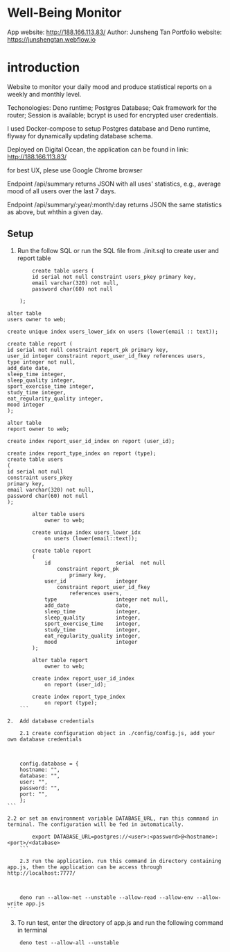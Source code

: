 # Well-Being Monitor

App website: http://188.166.113.83/
Author: Junsheng Tan
Portfolio website: https://junshengtan.webflow.io

# introduction

Website to monitor your daily mood and produce statistical reports on a weekly and monthly level.

Techonologies: Deno runtime; Postgres Database; Oak framework for the router; Session is available; bcrypt is used for encrypted user credentials.

I used Docker-compose to setup Postgres database and Deno runtime, flyway for dynamically updating database schema.

Deployed on Digital Ocean, the application can be found in link: http://188.166.113.83/

for best UX, plese use Google Chrome browser

Endpoint /api/summary returns JSON with all uses' statistics, e.g., average mood of all users over the last 7 days.

Endpoint /api/summary/:year/:month/:day returns JSON the same statistics as above, but whthin a given day.

## Setup

1.  Run the follow SQL or run the SQL file from ./init.sql to create user and report table

        

``` 
        create table users (
        id serial not null constraint users_pkey primary key,
        email varchar(320) not null,
        password char(60) not null

    );

alter table
users owner to web;

create unique index users_lower_idx on users (lower(email :: text));

create table report (
id serial not null constraint report_pk primary key,
user_id integer constraint report_user_id_fkey references users,
type integer not null,
add_date date,
sleep_time integer,
sleep_quality integer,
sport_exercise_time integer,
study_time integer,
eat_regularity_quality integer,
mood integer
);

alter table
report owner to web;

create index report_user_id_index on report (user_id);

create index report_type_index on report (type);
create table users
(
id serial not null
constraint users_pkey
primary key,
email varchar(320) not null,
password char(60) not null
);

        alter table users
            owner to web;

        create unique index users_lower_idx
            on users (lower(email::text));

        create table report
        (
            id                     serial  not null
                constraint report_pk
                    primary key,
            user_id                integer
                constraint report_user_id_fkey
                    references users,
            type                   integer not null,
            add_date               date,
            sleep_time             integer,
            sleep_quality          integer,
            sport_exercise_time    integer,
            study_time             integer,
            eat_regularity_quality integer,
            mood                   integer
        );

        alter table report
            owner to web;

        create index report_user_id_index
            on report (user_id);

        create index report_type_index
            on report (type);
    ```

2.  Add database credentials

    2.1 create configuration object in ./config/config.js, add your own database credentials

    

``` 
        config.database = {
        hostname: "",
        database: "",
        user: "",
        password: "",
        port: "",
        };
    ```

    2.2 or set an environment variable DATABASE_URL, run this command in terminal. The configuration will be fed in automatically.

    

``` 
        export DATABASE_URL=postgres://<user>:<password>@<hostname>:<port>/<database>
    ```

    2.3 run the application. run this command in directory containing app.js, then the application can be access through http://localhost:7777/

    

``` 
        deno run --allow-net --unstable --allow-read --allow-env --allow-write app.js
    ```

3.  To run test, enter the directory of app.js and run the following command in terminal

``` 
    deno test --allow-all --unstable
```
